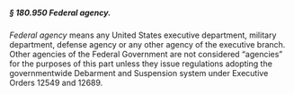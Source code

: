 ##### § 180.950 Federal agency. #####

*Federal agency* means any United States executive department, military department, defense agency or any other agency of the executive branch. Other agencies of the Federal Government are not considered “agencies” for the purposes of this part unless they issue regulations adopting the governmentwide Debarment and Suspension system under Executive Orders 12549 and 12689.